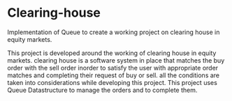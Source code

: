 # Clearing-house
Implementation of Queue to create a working project on clearing house in equity markets.
 
This project is developed around the working of clearing house in equity markets.
clearing house is a software system in place that matches the buy order with the sell order inorder to satisfy the user with appropriate order matches and completing their request of buy or sell.
all the conditions are taken into considerations while developing this project.
This project uses Queue Datastructure to manage the orders and to complete them.
